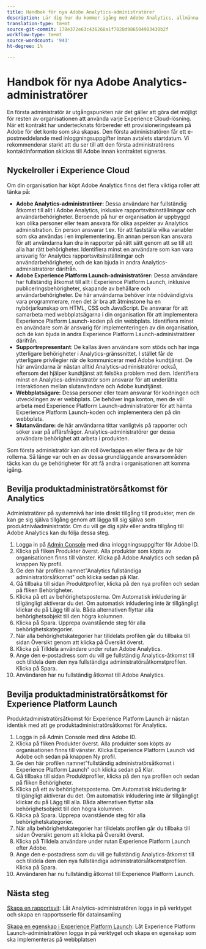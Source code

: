 ```yaml
---
title: Handbok för nya Adobe Analytics-administratörer
description: Lär dig hur du kommer igång med Adobe Analytics, allmänna rolltyper och loggar in i användargränssnittet.
translation-type: tm+mt
source-git-commit: 178e372e63c436268a1f7028d986504983430b2f
workflow-type: tm+mt
source-wordcount: '943'
ht-degree: 1%

---
```



# Handbok för nya Adobe Analytics-administratörer

En första administratör är utgångspunkten när det gäller att göra det möjligt för resten av organisationen att använda varje Experience Cloud-lösning. När ett kontrakt har undertecknats förbereder ett provisioneringsteam på Adobe för det konto som ska skapas. Den första administratören får ett e-postmeddelande med inloggningsuppgifter innan avtalets startdatum. Vi rekommenderar starkt att du ser till att den första administratörens kontaktinformation skickas till Adobe innan kontraktet signeras.

## Nyckelroller i Experience Cloud

Om din organisation har köpt Adobe Analytics finns det flera viktiga roller att tänka på:

* **Adobe Analytics-administratörer:** Dessa användare har fullständig åtkomst till allt i Adobe Analytics, inklusive rapportsvitsinställningar och användarbehörigheter. Beroende på hur er organisation är uppbyggd kan olika personer eller team ansvara för olika aspekter av Analytics administration. En person ansvarar t.ex. för att fastställa vilka variabler som ska användas i en implementering. En annan person kan ansvara för att användarna kan dra in rapporter på rätt sätt genom att se till att alla har rätt behörigheter. Identifiera minst en användare som kan vara ansvarig för Analytics rapportsvitsinställningar och användarbehörigheter, och de kan bjuda in andra Analytics-administratörer därifrån.
* **Adobe Experience Platform Launch-administratörer:** Dessa användare har fullständig åtkomst till allt i Experience Platform Launch, inklusive publiceringsbehörigheter, skapande av behållare och användarbehörigheter. De här användarna behöver inte nödvändigtvis vara programmerare, men det är bra att åtminstone ha en nybörjarkunskap om HTML, CSS och JavaScript. De ansvarar för att samarbeta med webbplatsägarna i din organisation för att implementera Experience Platform Launch-koden på din webbplats. Identifiera minst en användare som är ansvarig för implementeringen av din organisation, och de kan bjuda in andra Experience Platform Launch-administratörer därifrån.
* **Supportrepresentant**: De kallas även användare som stöds och har inga ytterligare behörigheter i Analytics-gränssnittet. I stället får de ytterligare privilegier när de kommunicerar med Adobe kundtjänst. De här användarna är nästan alltid Analytics-administratörer också, eftersom det hjälper kundtjänst att felsöka problem med dem. Identifiera minst en Analytics-administratör som ansvarar för att underlätta interaktionen mellan slutanvändare och Adobe kundtjänst.
* **Webbplatsägare:** Dessa personer eller team ansvarar för kodningen och utvecklingen av er webbplats. De behöver inga konton, men de vill arbeta med Experience Platform Launch-administratörer för att hämta Experience Platform Launch-koden och implementera den på din webbplats.
* **Slutanvändare:** de här användarna tittar vanligtvis på rapporter och söker svar på affärsfrågor. Analytics-administratörer ger dessa användare behörighet att arbeta i produkten.

Som första administratör kan din roll överlappa en eller flera av de här rollerna. Så länge var och en av dessa grundläggande ansvarsområden täcks kan du ge behörigheter för att få andra i organisationen att komma igång.

## Bevilja produktadministratörsåtkomst för Analytics

Administratörer på systemnivå har inte direkt tillgång till produkter, men de kan ge sig själva tillgång genom att lägga till sig själva som produktnivåadministratör. Om du vill ge dig själv eller andra tillgång till Adobe Analytics kan du följa dessa steg.

1. Logga in på [Admin Console](https://adminconsole.adobe.com/) med dina inloggningsuppgifter för Adobe ID.
1. Klicka på fliken Produkter överst. Alla produkter som köpts av organisationen finns till vänster. Klicka på Adobe Analytics och sedan på knappen Ny profil.
1. Ge den här profilen namnet&quot;Analytics fullständiga administratörsåtkomst&quot; och klicka sedan på Klar.
1. Gå tillbaka till sidan Produktprofiler, klicka på den nya profilen och sedan på fliken Behörigheter.
1. Klicka på ett av behörighetsposterna. Om Automatisk inkludering är tillgängligt aktiverar du det. Om automatisk inkludering inte är tillgängligt klickar du på Lägg till alla. Båda alternativen flyttar alla behörighetsobjekt till den högra kolumnen.
1. Klicka på Spara. Upprepa ovanstående steg för alla behörighetskategorier.
1. När alla behörighetskategorier har tilldelats profilen går du tillbaka till sidan Översikt genom att klicka på Översikt överst.
1. Klicka på Tilldela användare under rutan Adobe Analytics.
1. Ange den e-postadress som du vill ge fullständig Analytics-åtkomst till och tilldela dem den nya fullständiga administratörsåtkomstprofilen. Klicka på Spara.
1. Användaren har nu fullständig åtkomst till Adobe Analytics.

## Bevilja produktadministratörsåtkomst för Experience Platform Launch

Produktadministratörsåtkomst för Experience Platform Launch är nästan identisk med att ge produktadministratörsåtkomst för Analytics.

1. Logga in på Admin Console med dina Adobe ID.
1. Klicka på fliken Produkter överst. Alla produkter som köpts av organisationen finns till vänster. Klicka Experience Platform Launch vid Adobe och sedan på knappen Ny profil.
1. Ge den här profilen namnet&quot;fullständig administratörsåtkomst i Experience Platform Launch&quot; och klicka sedan på Klar.
1. Gå tillbaka till sidan Produktprofiler, klicka på den nya profilen och sedan på fliken Behörigheter.
1. Klicka på ett av behörighetsposterna. Om Automatisk inkludering är tillgängligt aktiverar du det. Om automatisk inkludering inte är tillgängligt klickar du på Lägg till alla. Båda alternativen flyttar alla behörighetsobjekt till den högra kolumnen.
1. Klicka på Spara. Upprepa ovanstående steg för alla behörighetskategorier.
1. När alla behörighetskategorier har tilldelats profilen går du tillbaka till sidan Översikt genom att klicka på Översikt överst.
1. Klicka på Tilldela användare under rutan Experience Platform Launch efter Adobe.
1. Ange den e-postadress som du vill ge fullständig Analytics-åtkomst till och tilldela dem den nya fullständiga administratörsåtkomstprofilen. Klicka på Spara.
1. Användaren har nu fullständig åtkomst till Experience Platform Launch.

## Nästa steg

[Skapa en rapportsvit](create-report-suite.md): Låt Analytics-administratören logga in på verktyget och skapa en rapportsserie för datainsamling

[Skapa en egenskap i Experience Platform Launch](/help/implement/launch/create-analytics-property.md): Låt Experience Platform Launch-administratören logga in på verktyget och skapa en egenskap som ska implementeras på webbplatsen
